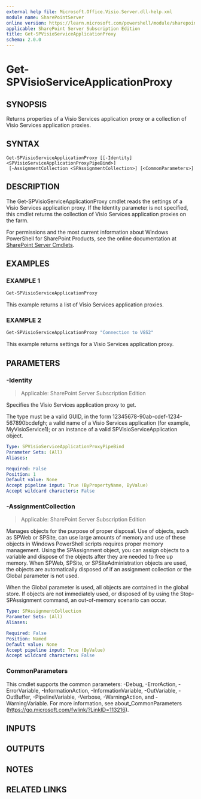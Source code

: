 ```yaml
---
external help file: Microsoft.Office.Visio.Server.dll-help.xml
module name: SharePointServer
online version: https://learn.microsoft.com/powershell/module/sharepoint-server/get-spvisioserviceapplicationproxy
applicable: SharePoint Server Subscription Edition
title: Get-SPVisioServiceApplicationProxy
schema: 2.0.0
---
```


# Get-SPVisioServiceApplicationProxy

## SYNOPSIS
Returns properties of a Visio Services application proxy or a collection of Visio Services application proxies.

## SYNTAX

```
Get-SPVisioServiceApplicationProxy [[-Identity] <SPVisioServiceApplicationProxyPipeBind>]
 [-AssignmentCollection <SPAssignmentCollection>] [<CommonParameters>]
```

## DESCRIPTION
The Get-SPVisioServiceApplicationProxy cmdlet reads the settings of a Visio Services application proxy.
If the Identity parameter is not specified, this cmdlet returns the collection of Visio Services application proxies on the farm.

For permissions and the most current information about Windows PowerShell for SharePoint Products, see the online documentation at [SharePoint Server Cmdlets](https://learn.microsoft.com/powershell/sharepoint/sharepoint-server/sharepoint-server-cmdlets).

## EXAMPLES

### EXAMPLE 1
```powershell
Get-SPVisioServiceApplicationProxy
```

This example returns a list of Visio Services application proxies.

### EXAMPLE 2
```powershell
Get-SPVisioServiceApplicationProxy "Connection to VGS2"
```

This example returns settings for a Visio Services application proxy.

## PARAMETERS

### -Identity

> Applicable: SharePoint Server Subscription Edition

Specifies the Visio Services application proxy to get.

The type must be a valid GUID, in the form 12345678-90ab-cdef-1234-567890bcdefgh; a valid name of a Visio Services application (for example, MyVisioService1); or an instance of a valid SPVisioServiceApplication object.

```yaml
Type: SPVisioServiceApplicationProxyPipeBind
Parameter Sets: (All)
Aliases:

Required: False
Position: 1
Default value: None
Accept pipeline input: True (ByPropertyName, ByValue)
Accept wildcard characters: False
```

### -AssignmentCollection

> Applicable: SharePoint Server Subscription Edition

Manages objects for the purpose of proper disposal.
Use of objects, such as SPWeb or SPSite, can use large amounts of memory and use of these objects in Windows PowerShell scripts requires proper memory management.
Using the SPAssignment object, you can assign objects to a variable and dispose of the objects after they are needed to free up memory.
When SPWeb, SPSite, or SPSiteAdministration objects are used, the objects are automatically disposed of if an assignment collection or the Global parameter is not used.

When the Global parameter is used, all objects are contained in the global store.
If objects are not immediately used, or disposed of by using the Stop-SPAssignment command, an out-of-memory scenario can occur.

```yaml
Type: SPAssignmentCollection
Parameter Sets: (All)
Aliases:

Required: False
Position: Named
Default value: None
Accept pipeline input: True (ByValue)
Accept wildcard characters: False
```

### CommonParameters
This cmdlet supports the common parameters: -Debug, -ErrorAction, -ErrorVariable, -InformationAction, -InformationVariable, -OutVariable, -OutBuffer, -PipelineVariable, -Verbose, -WarningAction, and -WarningVariable. For more information, see about_CommonParameters (https://go.microsoft.com/fwlink/?LinkID=113216).

## INPUTS

## OUTPUTS

## NOTES

## RELATED LINKS
